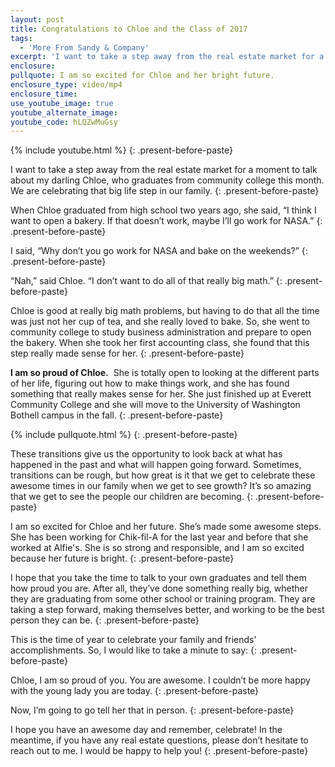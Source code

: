 ```yaml
---
layout: post
title: Congratulations to Chloe and the Class of 2017
tags:
  - 'More From Sandy & Company'
excerpt: 'I want to take a step away from the real estate market for a moment to talk about my darling Chloe, who graduates from community college this month. We are celebrating that big life step in our family.'
enclosure:
pullquote: I am so excited for Chloe and her bright future.
enclosure_type: video/mp4
enclosure_time:
use_youtube_image: true
youtube_alternate_image:
youtube_code: hLQZwMuGsy
---
```



{% include youtube.html %}
{: .present-before-paste}

I want to take a step away from the real estate market for a moment to talk about my darling Chloe, who graduates from community college this month. We are celebrating that big life step in our family.
{: .present-before-paste}

When Chloe graduated from high school two years ago, she said, “I think I want to open a bakery. If that doesn’t work, maybe I’ll go work for NASA.”
{: .present-before-paste}

I said, “Why don’t you go work for NASA and bake on the weekends?”
{: .present-before-paste}

“Nah,” said Chloe. “I don’t want to do all of that really big math.”
{: .present-before-paste}

Chloe is good at really big math problems, but having to do that all the time was just not her cup of tea, and she really loved to bake. So, she went to community college to study business administration and prepare to open the bakery. When she took her first accounting class, she found that this step really made sense for her.
{: .present-before-paste}

**I am so proud of Chloe.**  She is totally open to looking at the different parts of her life, figuring out how to make things work, and she has found something that really makes sense for her. She just finished up at Everett Community College and she will move to the University of Washington Bothell campus in the fall.
{: .present-before-paste}

{% include pullquote.html %}
{: .present-before-paste}

These transitions give us the opportunity to look back at what has happened in the past and what will happen going forward. Sometimes, transitions can be rough, but how great is it that we get to celebrate these awesome times in our family when we get to see growth? It’s so amazing that we get to see the people our children are becoming.
{: .present-before-paste}

I am so excited for Chloe and her future. She’s made some awesome steps. She has been working for Chik-fil-A for the last year and before that she worked at Alfie's. She is so strong and responsible, and I am so excited because her future is bright.
{: .present-before-paste}

I hope that you take the time to talk to your own graduates and tell them how proud you are. After all, they’ve done something really big, whether they are graduating from some other school or training program. They are taking a step forward, making themselves better, and working to be the best person they can be.
{: .present-before-paste}

This is the time of year to celebrate your family and friends’ accomplishments. So, I would like to take a minute to say:
{: .present-before-paste}

Chloe, I am so proud of you. You are awesome. I couldn’t be more happy with the young lady you are today.
{: .present-before-paste}

Now, I’m going to go tell her that in person.
{: .present-before-paste}

I hope you have an awesome day and remember, celebrate! In the meantime, if you have any real estate questions, please don’t hesitate to reach out to me. I would be happy to help you!
{: .present-before-paste}